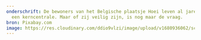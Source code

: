```yaml
---
onderschrift: De bewoners van het Belgische plaatsje Hoei leven al jaren naast
  een kerncentrale. Maar of zij veilig zijn, is nog maar de vraag.
bron: Pixabay.com
image: https://res.cloudinary.com/ddio9vlzi/image/upload/v1680936062/sciencegeek/posts/kern-centrale-hoei-belgie.jpg
---
```

